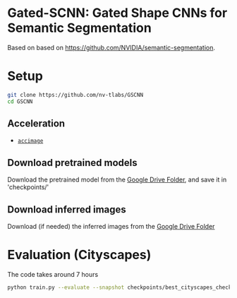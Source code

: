 # Gated-SCNN: Gated Shape CNNs for Semantic Segmentation

Based on based on https://github.com/NVIDIA/semantic-segmentation.

# Setup

```bash
git clone https://github.com/nv-tlabs/GSCNN
cd GSCNN
```

## Acceleration

- [`accimage`](https://github.com/pytorch/accimage)

## Download pretrained models

Download the pretrained model from the [Google Drive Folder](https://drive.google.com/file/d/1wlhAXg-PfoUM-rFy2cksk43Ng3PpsK2c/view), and save it in 'checkpoints/'

## Download inferred images

Download (if needed) the inferred images from the [Google Drive Folder](https://drive.google.com/file/d/105WYnpSagdlf5-ZlSKWkRVeq-MyKLYOV/view)


# Evaluation (Cityscapes)

The code takes around 7 hours

```bash
python train.py --evaluate --snapshot checkpoints/best_cityscapes_checkpoint.pth
```
